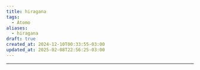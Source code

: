 ```yaml
---
title: hiragana
tags:
  - Átomo
aliases:
  - hiragana
draft: true
created_at: 2024-12-10T00:33:55-03:00
updated_at: 2025-02-08T22:56:25-03:00
---
```



---

